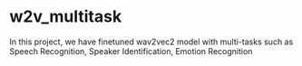 # w2v_multitask
In this project, we have finetuned wav2vec2 model with multi-tasks such as Speech Recognition, Speaker Identification, Emotion Recognition

